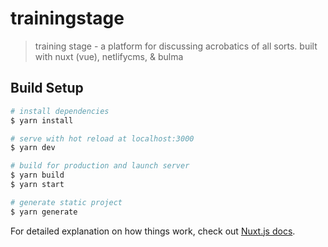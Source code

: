 # trainingstage

> training stage -  a platform for discussing acrobatics of all sorts. built with nuxt (vue), netlifycms, &amp; bulma

## Build Setup

```bash
# install dependencies
$ yarn install

# serve with hot reload at localhost:3000
$ yarn dev

# build for production and launch server
$ yarn build
$ yarn start

# generate static project
$ yarn generate
```

For detailed explanation on how things work, check out [Nuxt.js docs](https://nuxtjs.org).
